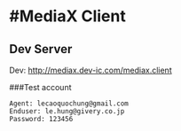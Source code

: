 #MediaX Client
=======

## Dev Server
Dev: http://mediax.dev-ic.com/mediax.client

###Test account

```
Agent: lecaoquochung@gmail.com
Enduser: le.hung@givery.co.jp
Password: 123456
```

